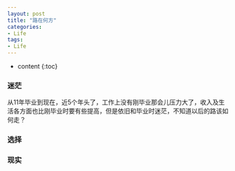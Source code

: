 ```yaml
---
layout: post
title: "路在何方"
categories: 
- Life
tags:
- Life
---
```


* content
{:toc}

### 迷茫
从11年毕业到现在，近5个年头了，工作上没有刚毕业那会儿压力大了，收入及生活各方面也比刚毕业时要有些提高，但是依旧和毕业时迷茫，不知道以后的路该如何走？

### 选择


### 现实

